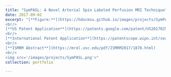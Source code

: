 ```yaml
---
title: "SymPASL: A Novel Arterial Spin Labeled Perfusion MRI Technique"
date: 2017-09-02
excerpt: "[**Figure:**](https://hdocmsu.github.io/images/projects/SymPASL.png) The project aims to develop a novel non-contrast MRI-based perfusion imaging method. 
<br/>
[**US Patent Application**](https://patents.google.com/patent/US20170258409A1/en)
<br/>
[**International Patent Application**](https://patentscope.wipo.int/search/en/detail.jsf?docId=WO2016089895) 
<br/>
[**ISMRM Abstract**](https://mrel.usc.edu/pdf/ISMRM2017/1878.html) 
<br/>
<img src='/images/projects/SymPASL.png'>"
collection: portfolio

---
```

